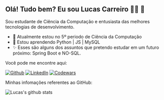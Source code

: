 ## Olá! Tudo bem? Eu sou Lucas Carreiro :technologist: 👋

Sou estudante de Ciência da Computação e entusiasta das melhores tecnologias de desenvolvimento.

- 🔭 Atualmente estou no 5º periodo de Ciência da Computação
- 🌱 Estou aprendendo Python | JS | MySQL
-  :sparkles: Esses são alguns dos assuntos que pretendo estudar em um futuro próximo: Spring Boot e NO-SQL.

Você pode me encontre aqui:

[![Github](https://img.shields.io/badge/-Github-000?logo=Github&logoColor=white)](https://github.com/LucasCarreiro)
[![LinkedIn](https://img.shields.io/badge/-LinkedIn-blue?logo=Linkedin&logoColor=white)](https://www.linkedin.com/in/lucas1carreiro1/)
[![Codewars](https://www.codewars.com/users/LucasCarreiro/badges/small)](https://www.codewars.com/users/LucasCarreiro)

Minhas infomações referentes ao GitHub:

![Lucas's github stats](https://github-readme-stats.vercel.app/api?username=LucasCarreiro&theme=dark&count_private=true&show_icons=true&title_color=6e40c9&icon_color=6e40c9&line_height=20)


